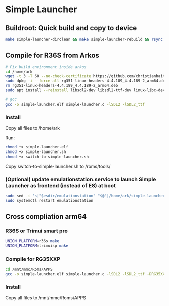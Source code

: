 # Simple Launcher

## Buildroot: Quick build and copy to device
```bash
make simple-launcher-dirclean && make simple-launcher-rebuild && rsync -av output/build/simple-launcher-1.0/simple-launcher root@192.168.1.140:/usr/local/bin/.
```

## Compile for R36S from Arkos
```bash
# Fix build environment inside arkos
cd /home/ark
wget -t 3 -T 60 --no-check-certificate https://github.com/christianhaitian/arkos/raw/main/Headers/rg351-linux-headers-4.4.189_4.4.189-2_arm64.deb -O rg351-linux-headers-4.4.189_4.4.189-2_arm64.deb || rm -f rg351-linux-headers-4.4.189_4.4.189-2_arm64.deb
sudo dpkg -i --force-all rg351-linux-headers-4.4.189_4.4.189-2_arm64.deb
rm rg351-linux-headers-4.4.189_4.4.189-2_arm64.deb
sudo apt install --reinstall libsdl2-dev libsdl2-ttf-dev linux-libc-dev libc6-dev

# gcc
gcc -o simple-launcher.elf simple-launcher.c -lSDL2 -lSDL2_ttf
```

### Install
Copy all files to /home/ark

Run: 
```bash
chmod +x simple-launcher.elf
chmod +x simple-launcher.sh
chmod +x switch-to-simple-launcher.sh
```

Copy switch-to-simple-launcher.sh to /roms/tools/

### (Optional) update emulationstation.service to launch Simple Launcher as frontend (instead of ES) at boot
```bash
sudo sed -i 's|"$esdir/emulationstation" "$@"|/home/ark/simple-launcher.elf|g' /usr/bin/emulationstation/emulationstation.sh
sudo systemctl restart emulationstation
```

## Cross compliation arm64
### R36S or Trimui smart pro

```bash
UNION_PLATFORM=r36s make
UNION_PLATFORM=trimuisp make
```

### Compile for RG35XXP
```bash
cd /mnt/mmc/Roms/APPS
gcc -o simple-launcher.elf simple-launcher.c -lSDL2 -lSDL2_ttf -DRG35XXP
```

### Install
Copy all files to /mnt/mmc/Roms/APPS
